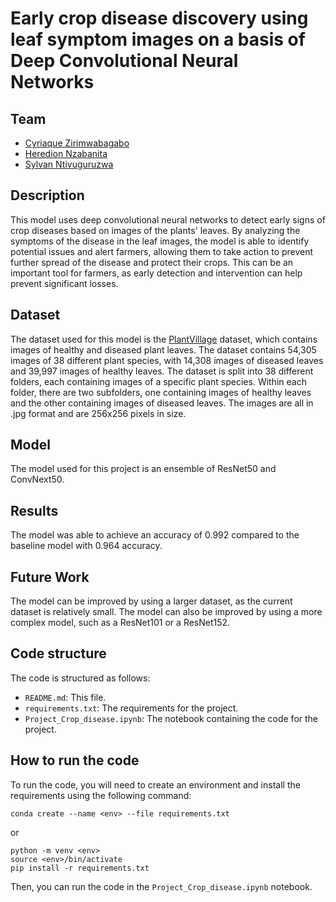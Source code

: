 # Early crop disease discovery using leaf symptom images on a basis of Deep Convolutional Neural Networks

## **Team**
- [Cyriaque Zirimwabagabo](https://github.com/zcyrique)
- [Heredion Nzabanita](https://github.com/heredionN)
- [Sylvan Ntivuguruzwa](https://github.com/Sylvan-Ntivuguruzwa)

## **Description**
This model uses deep convolutional neural networks to detect early signs of crop diseases based on images of the plants' leaves. By analyzing the symptoms of the disease in the leaf images, the model is able to identify potential issues and alert farmers, allowing them to take action to prevent further spread of the disease and protect their crops. This can be an important tool for farmers, as early detection and intervention can help prevent significant losses.

## **Dataset**
The dataset used for this model is the [PlantVillage](https://www.kaggle.com/vipoooool/new-plant-diseases-dataset) dataset, which contains images of healthy and diseased plant leaves. The dataset contains 54,305 images of 38 different plant species, with 14,308 images of diseased leaves and 39,997 images of healthy leaves. The dataset is split into 38 different folders, each containing images of a specific plant species. Within each folder, there are two subfolders, one containing images of healthy leaves and the other containing images of diseased leaves. The images are all in .jpg format and are 256x256 pixels in size.

## **Model**
The model used for this project is an ensemble of ResNet50 and ConvNext50.

## **Results**
The model was able to achieve an accuracy of 0.992 compared to the baseline model with 0.964 accuracy.

## **Future Work**
The model can be improved by using a larger dataset, as the current dataset is relatively small. The model can also be improved by using a more complex model, such as a ResNet101 or a ResNet152.

## **Code structure**
The code is structured as follows:
- `README.md`: This file.
- `requirements.txt`: The requirements for the project.
- `Project_Crop_disease.ipynb`: The notebook containing the code for the project.

## **How to run the code**
To run the code, you will need to create an environment and install the requirements using the following command:
```
conda create --name <env> --file requirements.txt
```
or
```
python -m venv <env>
source <env>/bin/activate
pip install -r requirements.txt
```

Then, you can run the code in the `Project_Crop_disease.ipynb` notebook.
<!-- 
## **How to run the model**
To run the model, you will need to install the requirements using the following command:
```
pip install -r requirements.txt
```
Then, you can run the model using the following command:
```
python model.py -->


